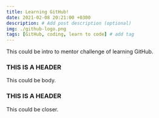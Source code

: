 ```yaml
---
title: Learning GitHub!
date: 2021-02-08 20:21:00 +0300
description: # Add post description (optional)
img: ./github-logo.png
tags: [GitHub, coding, learn to code] # add tag
---
```


This could be intro to mentor challenge of learning GitHub.

### THIS IS A HEADER

This could be body.

### THIS IS A HEADER

This could be closer.
